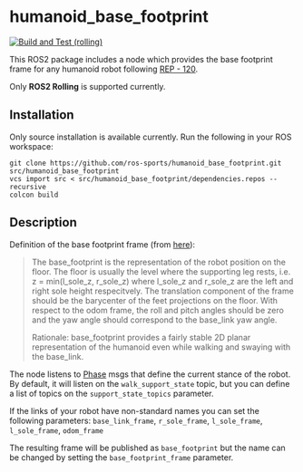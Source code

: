 # humanoid_base_footprint

[![Build and Test (rolling)](../../actions/workflows/build_and_test_rolling.yaml/badge.svg)](../../actions/workflows/build_and_test_rolling.yaml)

This ROS2 package includes a node which provides the base footprint frame for any humanoid robot following [REP - 120](https://www.ros.org/reps/rep-0120.html).

Only **ROS2 Rolling** is supported currently.

## Installation

Only source installation is available currently. Run the following in your ROS workspace:

```
git clone https://github.com/ros-sports/humanoid_base_footprint.git src/humanoid_base_footprint
vcs import src < src/humanoid_base_footprint/dependencies.repos --recursive
colcon build
```

## Description

Definition of the base footprint frame (from [here](https://www.ros.org/reps/rep-0120.html)):

>The base_footprint is the representation of the robot position on the floor. The floor is usually the level where the supporting leg rests, i.e. z = min(l_sole_z, r_sole_z) where l_sole_z and r_sole_z are the left and right sole height respecitvely. The translation component of the frame should be the barycenter of the feet projections on the floor. With respect to the odom frame, the roll and pitch angles should be zero and the yaw angle should correspond to the base_link yaw angle.
>
>Rationale: base_footprint provides a fairly stable 2D planar representation of the humanoid even while walking and swaying with the base_link.

The node listens to [Phase]() msgs that define the current stance of the robot. By default, it will listen on the `walk_support_state` topic, but you can define a list of topics on the `support_state_topics` parameter.  

If the links of your robot have non-standard names you can set the following parameters:
`base_link_frame`, `r_sole_frame`, `l_sole_frame`, `l_sole_frame`, `odom_frame`
 

The resulting frame will be published as `base_footprint` but the name can be changed by setting the `base_footprint_frame` parameter.
